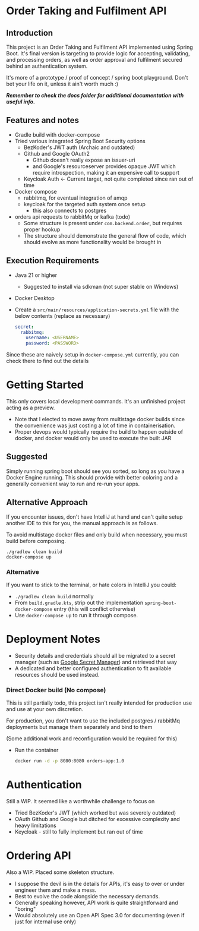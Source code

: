 # Order Taking and Fulfilment API

## Introduction

This project is an Order Taking and Fulfilment API implemented using Spring Boot. It's final version is targeting to provide logic for accepting, validating, and processing orders, as well as order approval and fulfilment secured behind an authentication system.

It's more of a prototype / proof of concept / spring boot playground.  Don't bet your life on it, unless it ain't worth much :)

**_Remember to check the docs folder for additional documentation with useful info._**

## Features and notes

- Gradle build with docker-compose
- Tried various integrated Spring Boot Security options
  - BezKoder's JWT auth (Archaic and outdated)
  - Github and Google OAuth2
    - Github doesn't really expose an issuer-uri 
    - and Google's resourceserver provides opaque JWT which require introspection, making it an expensive call to support
  - Keycloak Auth <- Current target, not quite completed since ran out of time
- Docker compose
  - rabbitmq, for eventual integration of amqp
  - keycloak for the targeted auth system once setup
    - this also connects to postgres
- orders api requests to rabbitMq or kafka (todo)
  - Some structure is present under `com.backend.order`, but requires proper hookup
  - The structure should demonstrate the general flow of code, which should evolve as more functionality would be brought in

## Execution Requirements

- Java 21 or higher
  - Suggested to install via sdkman (not super stable on Windows)
- Docker Desktop
- Create a `src/main/resources/application-secrets.yml` file with the below contents (replace as necessary)

  ```yml
  secret:
    rabbitmq:
      username: <USERNAME>
      password: <PASSWORD>
  ```
  
Since these are naively setup in `docker-compose.yml` currently, you can check there to find out the details

# Getting Started

This only covers local development commands.  It's an unfinished project acting as a preview.

- Note that I elected to move away from multistage docker builds since the convenience was just costing a lot of time in containerisation.
- Proper devops would typically require the build to happen outside of docker, and docker would only be used to execute the built JAR

## Suggested

Simply running spring boot should see you sorted, so long as you have a Docker Engine running.  This should provide with better coloring and a generally convenient way to run and re-run your apps.


## Alternative Approach

If you encounter issues, don't have IntelliJ at hand and can't quite setup another IDE to this for you, the manual approach is as follows.

To avoid multistage docker files and only build when necessary, you must build before composing.

  ```shell
  ./gradlew clean build
  docker-compose up
  ``` 

### Alternative

If you want to stick to the terminal, or hate colors in IntelliJ you could:

- `./gradlew clean build` normally
- From `build.gradle.kts`, strip out the implementation `spring-boot-docker-compose` entry (this will conflict otherwise)
- Use `docker-compose up` to run it through compose.

# Deployment Notes

- Security details and credentials should all be migrated to a secret manager (such as [Google Secret Manager](https://cloud.google.com/secret-manager/docs/configuring-secret-manager)) and retrieved that way
- A dedicated and better configured authentication to fit available resources should be used instead.

### Direct Docker build (No compose)

This is still partially todo, this project isn't really intended for production use and use at your own discretion.

For production, you don't want to use the included postgres / rabbitMq deployments but manage them separately and bind to them

(Some additional work and reconfiguration would be required for this)

- Run the container
    ```sh
    docker run -d -p 8080:8080 orders-app:1.0
    ```
  
# Authentication

Still a WIP.  It seemed like a worthwhile challenge to focus on

- Tried BezKoder's JWT (which worked but was severely outdated)
- OAuth Github and Google but ditched for excessive complexity and heavy limitations
- Keycloak - still to fully implement but ran out of time

# Ordering API

Also a WIP.  Placed some skeleton structure.

- I suppose the devil is in the details for APIs, it's easy to over or under engineer them and make a mess.
- Best to evolve the code alongside the necessary demands.
- Generally speaking however, API work is quite straightforward and "boring"
- Would absolutely use an Open API Spec 3.0 for documenting (even if just for internal use only)